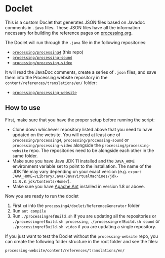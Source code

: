 # Doclet

This is a custom Doclet that generates JSON files based on Javadoc comments in `.java` files. These JSON files have all the information necessary for building the reference pages on [processing.org](https://processing.org).

The Doclet will run through the `.java` file in the following repositories:

- [`processing/processing4`](https://github.com/processing/processing4) (this repo)
- [`processing/processing-sound`](https://github.com/processing/processing-sound)
- [`processing/processing-video`](https://github.com/processing/processing-video)

It will read the JavaDoc comments, create a series of `.json` files, and save them into the Processing website repository in the `content/references/translations/en/` folder:

- [`processing/processing-website`](https://github.com/processing/processing-website)

## How to use

First, make sure that you have the proper setup before running the script:

- Clone down whichever repository listed above that you need to have updated on the website. You will need at least one of `processing/processing4`, `processing/processing-sound` or `processing/processing-video` alongside the `processing/processing-website` repo. The repositories need to be alongside each other in the same folder.
- Make sure you have Java JDK 11 installed and the `JAVA_HOME` environment variable set to point to the installation. The name of the JDK file may vary depending on your exact version (e.g. `export JAVA_HOME=/Library/Java/JavaVirtualMachines/jdk-11.0.8.jdk/Contents/Home/`).
- Make sure you have [Apache Ant](https://ant.apache.org/manual/install.html) installed in version 1.8 or above.

Now you are ready to run the doclet

1. First `cd` into the `processing4/doclet/ReferenceGenerator` folder
2. Run `ant compile`
3. Run `./processingrefBuild.sh` if you are updating all the repositories or `./processingrefBuild.sh processing`, `./processingrefBuild.sh sound` or `./processingrefBuild.sh video` if you are updating a single repository.

If you just want to test the Doclet without the `processing-website` repo, you can create the following folder structure in the root folder and see the files:

```
processing-website/content/references/translations/en/
```
